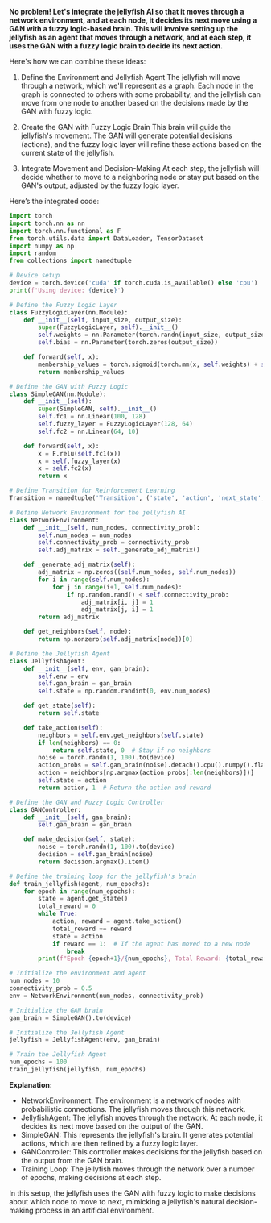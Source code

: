 **No problem! Let's integrate the jellyfish AI so that it moves through a network environment, and at each node, it decides its next move using a GAN with a fuzzy logic-based brain. This will involve setting up the jellyfish as an agent that moves through a network, and at each step, it uses the GAN with a fuzzy logic brain to decide its next action.**

Here's how we can combine these ideas:

1. Define the Environment and Jellyfish Agent
The jellyfish will move through a network, which we'll represent as a graph. Each node in the graph is connected to others with some probability, and the jellyfish can move from one node to another based on the decisions made by the GAN with fuzzy logic.

2. Create the GAN with Fuzzy Logic Brain
This brain will guide the jellyfish's movement. The GAN will generate potential decisions (actions), and the fuzzy logic layer will refine these actions based on the current state of the jellyfish.

3. Integrate Movement and Decision-Making
At each step, the jellyfish will decide whether to move to a neighboring node or stay put based on the GAN's output, adjusted by the fuzzy logic layer.

Here’s the integrated code:

```python
import torch
import torch.nn as nn
import torch.nn.functional as F
from torch.utils.data import DataLoader, TensorDataset
import numpy as np
import random
from collections import namedtuple

# Device setup
device = torch.device('cuda' if torch.cuda.is_available() else 'cpu')
print(f'Using device: {device}')

# Define the Fuzzy Logic Layer
class FuzzyLogicLayer(nn.Module):
    def __init__(self, input_size, output_size):
        super(FuzzyLogicLayer, self).__init__()
        self.weights = nn.Parameter(torch.randn(input_size, output_size))
        self.bias = nn.Parameter(torch.zeros(output_size))

    def forward(self, x):
        membership_values = torch.sigmoid(torch.mm(x, self.weights) + self.bias)
        return membership_values

# Define the GAN with Fuzzy Logic
class SimpleGAN(nn.Module):
    def __init__(self):
        super(SimpleGAN, self).__init__()
        self.fc1 = nn.Linear(100, 128)
        self.fuzzy_layer = FuzzyLogicLayer(128, 64)
        self.fc2 = nn.Linear(64, 10)

    def forward(self, x):
        x = F.relu(self.fc1(x))
        x = self.fuzzy_layer(x)
        x = self.fc2(x)
        return x

# Define Transition for Reinforcement Learning
Transition = namedtuple('Transition', ('state', 'action', 'next_state', 'reward'))

# Define Network Environment for the jellyfish AI
class NetworkEnvironment:
    def __init__(self, num_nodes, connectivity_prob):
        self.num_nodes = num_nodes
        self.connectivity_prob = connectivity_prob
        self.adj_matrix = self._generate_adj_matrix()

    def _generate_adj_matrix(self):
        adj_matrix = np.zeros((self.num_nodes, self.num_nodes))
        for i in range(self.num_nodes):
            for j in range(i+1, self.num_nodes):
                if np.random.rand() < self.connectivity_prob:
                    adj_matrix[i, j] = 1
                    adj_matrix[j, i] = 1
        return adj_matrix

    def get_neighbors(self, node):
        return np.nonzero(self.adj_matrix[node])[0]

# Define the Jellyfish Agent
class JellyfishAgent:
    def __init__(self, env, gan_brain):
        self.env = env
        self.gan_brain = gan_brain
        self.state = np.random.randint(0, env.num_nodes)

    def get_state(self):
        return self.state

    def take_action(self):
        neighbors = self.env.get_neighbors(self.state)
        if len(neighbors) == 0:
            return self.state, 0  # Stay if no neighbors
        noise = torch.randn(1, 100).to(device)
        action_probs = self.gan_brain(noise).detach().cpu().numpy().flatten()
        action = neighbors[np.argmax(action_probs[:len(neighbors)])]
        self.state = action
        return action, 1  # Return the action and reward

# Define the GAN and Fuzzy Logic Controller
class GANController:
    def __init__(self, gan_brain):
        self.gan_brain = gan_brain

    def make_decision(self, state):
        noise = torch.randn(1, 100).to(device)
        decision = self.gan_brain(noise)
        return decision.argmax().item()

# Define the training loop for the jellyfish's brain
def train_jellyfish(agent, num_epochs):
    for epoch in range(num_epochs):
        state = agent.get_state()
        total_reward = 0
        while True:
            action, reward = agent.take_action()
            total_reward += reward
            state = action
            if reward == 1:  # If the agent has moved to a new node
                break
        print(f"Epoch {epoch+1}/{num_epochs}, Total Reward: {total_reward}")

# Initialize the environment and agent
num_nodes = 10
connectivity_prob = 0.5
env = NetworkEnvironment(num_nodes, connectivity_prob)

# Initialize the GAN brain
gan_brain = SimpleGAN().to(device)

# Initialize the Jellyfish Agent
jellyfish = JellyfishAgent(env, gan_brain)

# Train the Jellyfish Agent
num_epochs = 100
train_jellyfish(jellyfish, num_epochs)
```

**Explanation:**
- NetworkEnvironment: The environment is a network of nodes with probabilistic connections. The jellyfish moves through this network.
- JellyfishAgent: The jellyfish moves through the network. At each node, it decides its next move based on the output of the GAN.
- SimpleGAN: This represents the jellyfish's brain. It generates potential actions, which are then refined by a fuzzy logic layer.
- GANController: This controller makes decisions for the jellyfish based on the output from the GAN brain.
- Training Loop: The jellyfish moves through the network over a number of epochs, making decisions at each step.

In this setup, the jellyfish uses the GAN with fuzzy logic to make decisions about which node to move to next, mimicking a jellyfish's natural decision-making process in an artificial environment.
